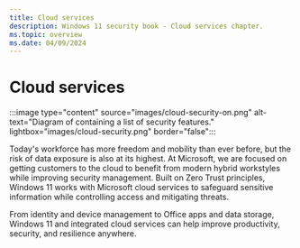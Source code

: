 ```yaml
---
title: Cloud services
description: Windows 11 security book - Cloud services chapter.
ms.topic: overview
ms.date: 04/09/2024
---
```


# Cloud services

:::image type="content" source="images/cloud-security-on.png" alt-text="Diagram of containing a list of security features." lightbox="images/cloud-security.png" border="false":::

Today's workforce has more freedom and mobility than ever before, but the risk of data exposure is also at its highest. At Microsoft, we are focused on getting customers to the cloud to benefit from modern hybrid workstyles while improving security management. Built on Zero Trust principles, Windows 11 works with Microsoft cloud services to safeguard sensitive information while controlling access and mitigating threats.

From identity and device management to Office apps and data storage, Windows 11 and integrated cloud services can help improve productivity, security, and resilience anywhere.
